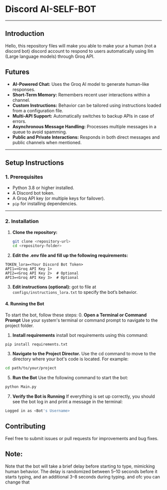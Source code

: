 # Discord AI-SELF-BOT


___



## Introduction 
Hello, this repository files will make you able to make your a human (not a discord bot) discord account to respond to users automatically using llm (Large language models) through Groq API. 

## Futures

- **AI-Powered Chat:** Uses the Groq AI model to generate human-like responses.
- **Short-Term Memory:** Remembers recent user interactions within a channel.
- **Custom Instructions:** Behavior can be tailored using instructions loaded from a configuration file.
- **Multi-API Support:** Automatically switches to backup APIs in case of errors.
- **Asynchronous Message Handling:** Processes multiple messages in a queue to avoid spamming.
- **Public and Private Interactions:** Responds in both direct messages and public channels when mentioned.

---

## **Setup Instructions**

### **1. Prerequisites**
- Python 3.8 or higher installed.
- A Discord bot token.
- A Groq API key (or multiple keys for failover).
- `pip` for installing dependencies.

---

### **2. Installation**

1. **Clone the repository:**
   ```bash
   git clone <repository-url>
   cd <repository-folder>
   ```

2. **Edit the .env file and fill up the following requirements:**
```
TOKEN_lora=<Your Discord Bot Token>
API1=<Groq API Key 1>
API2=<Groq API Key 2>  # Optional
API3=<Groq API Key 3>  # Optional
```

3. **Edit instructions (optional):**
   got to file at `configs/instructions_lora.txt` to specify the bot’s behavior.


#### 4. **Running the Bot**
To start the bot, follow these steps:
0. **Open a Terminal or Command Prompt**
  Use your system's terminal or command prompt to navigate to the project folder.
1. **Install requirements**
   install bot requirements using this command:
```bash
pip install requirements.txt
```
3. **Navigate to the Project Director.**
   Use the cd command to move to the directory where your bot's code is located. For example:
```bash
cd path/to/your/project
```
5. **Run the Bot**
   Use the following command to start the bot:
```bash
python Main.py
```
7. **Verify the Bot is Running**
   If everything is set up correctly, you should see the bot log in and print a message in the terminal:
```bash
Logged in as <Bot's Username>
```


## Contributing
Feel free to submit issues or pull requests for improvements and bug fixes.

## Note:
Note that the bot will take a brief delay before starting to type, mimicking human behavior. The delay is randomized between 5–10 seconds before it starts typing, and an additional 3–8 seconds during typing. and ofc you can change that
